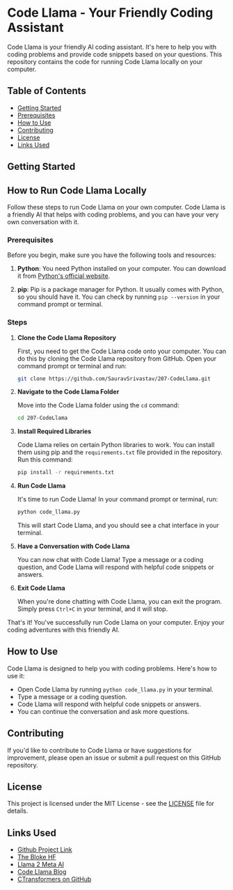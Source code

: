 
# Code Llama - Your Friendly Coding Assistant

Code Llama is your friendly AI coding assistant. It's here to help you with coding problems and provide code snippets based on your questions. This repository contains the code for running Code Llama locally on your computer.

## Table of Contents

- [Getting Started](#getting-started)
- [Prerequisites](#prerequisites)
- [How to Use](#how-to-use)
- [Contributing](#contributing)
- [License](#license)
- [Links Used](#links-used)

## Getting Started


## How to Run Code Llama Locally

Follow these steps to run Code Llama on your own computer. Code Llama is a friendly AI that helps with coding problems, and you can have your very own conversation with it.

### Prerequisites

Before you begin, make sure you have the following tools and resources:

1. **Python**: You need Python installed on your computer. You can download it from [Python's official website](https://www.python.org/downloads/).

2. **pip**: Pip is a package manager for Python. It usually comes with Python, so you should have it. You can check by running `pip --version` in your command prompt or terminal.

### Steps

1. **Clone the Code Llama Repository**

   First, you need to get the Code Llama code onto your computer. You can do this by cloning the Code Llama repository from GitHub. Open your command prompt or terminal and run:

   ```bash
   git clone https://github.com/SauravSrivastav/207-CodeLlama.git
   ```

2. **Navigate to the Code Llama Folder**

   Move into the Code Llama folder using the `cd` command:

   ```bash
   cd 207-CodeLlama
   ```

3. **Install Required Libraries**

   Code Llama relies on certain Python libraries to work. You can install them using pip and the `requirements.txt` file provided in the repository. Run this command:

   ```bash
   pip install -r requirements.txt
   ```

4. **Run Code Llama**

   It's time to run Code Llama! In your command prompt or terminal, run:

   ```bash
   python code_llama.py
   ```

   This will start Code Llama, and you should see a chat interface in your terminal.

5. **Have a Conversation with Code Llama**

   You can now chat with Code Llama! Type a message or a coding question, and Code Llama will respond with helpful code snippets or answers.

6. **Exit Code Llama**

   When you're done chatting with Code Llama, you can exit the program. Simply press `Ctrl+C` in your terminal, and it will stop.

That's it! You've successfully run Code Llama on your computer. Enjoy your coding adventures with this friendly AI.

## How to Use

Code Llama is designed to help you with coding problems. Here's how to use it:

- Open Code Llama by running `python code_llama.py` in your terminal.
- Type a message or a coding question.
- Code Llama will respond with helpful code snippets or answers.
- You can continue the conversation and ask more questions.

## Contributing

If you'd like to contribute to Code Llama or have suggestions for improvement, please open an issue or submit a pull request on this GitHub repository.

## License

This project is licensed under the MIT License - see the [LICENSE](LICENSE) file for details.

## Links Used

- [Github Project Link](https://github.com/SauravSrivastav/207-CodeLlama)
- [The Bloke HF](https://huggingface.co/TheBloke/CodeLlama-7B-Instruct-GGML/tree/main)
- [Llama 2 Meta AI](https://ai.meta.com/llama/)
- [Code Llama Blog](https://ai.meta.com/blog/code-llama-large-language-model-coding/)
- [CTransformers on GitHub](https://github.com/marella/ctransformers)
